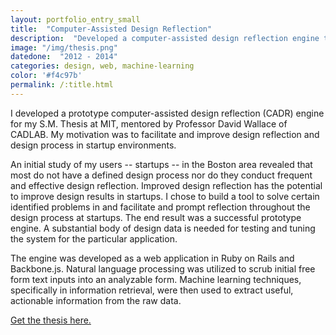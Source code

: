 ```yaml
---
layout: portfolio_entry_small
title:  "Computer-Assisted Design Reflection"
description:  "Developed a computer-assisted design reflection engine to improve design reflection and design processes in startups"
image: "/img/thesis.png"
datedone:  "2012 - 2014"
categories: design, web, machine-learning
color: '#f4c97b'
permalink: /:title.html
---
```


I developed a prototype computer-assisted design reflection (CADR) engine for my S.M. Thesis at MIT, mentored by Professor David Wallace of CADLAB.  My motivation was to facilitate and improve design reflection and design process in startup environments.

An initial study of my users -- startups -- in the Boston area revealed that most do not have a defined design process nor do they conduct frequent and effective design reflection.  Improved design reflection has the potential to improve design results in startups.  I chose to build a tool to solve certain identified problems in and facilitate and prompt reflection throughout the design process at startups.  The end result was a successful prototype engine.  A substantial body of design data is needed for testing and tuning the system for the particular application.  

The engine was developed as a web application in Ruby on Rails and Backbone.js.  Natural language processing was utilized to scrub initial free form text inputs into an analyzable form.  Machine learning techniques, specifically in information retrieval, were then used to extract useful, actionable information from the raw data.

[Get the thesis here.](/files/Gimenez_Thesis_Final.pdf)
